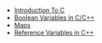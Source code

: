- [Introduction To C](Introduction_To_C_Programming.md)
- [Boolean Variables in C/C++](Boolean_Variables.md)
- [Maps](readme_maps.md)
- [Reference Variables in C++](Reference_Variables_in_C%2B%2B.md)

